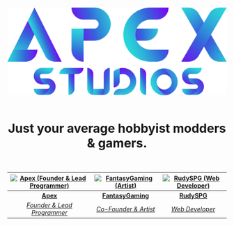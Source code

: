 <br>
<div align="center">
	<a href="https://discord.apexmods.xyz/"><img src="../assets/apexstudios/Banner.svg"></a>
</div>
<br>
<h1 align="center">Just your average hobbyist modders & gamers.</h1>
<br>
<div align="center">
	
| [<img height="auto" width="175" alt="Apex (Founder & Lead Programmer)" src="https://images.weserv.nl/?url=github.com/ApexStudios-Dev/.github/blob/master/assets/members/apex.png?raw=true&fit=cover&mask=circle"></img>](https://github.com/ApexModder) | [<img height="auto" width="175" alt="FantasyGaming (Artist)" src="https://images.weserv.nl/?url=github.com/ApexStudios-Dev/.github/blob/master/assets/members/fantasy-alt.png?raw=true&fit=cover&mask=circle"></img>](https://github.com/Viscerus) | [<img height="auto" width="175" alt="RudySPG (Web Developer)" src="https://images.weserv.nl/?url=github.com/ApexStudios-Dev/.github/blob/master/assets/members/rudyspg.png?raw=true&fit=cover&mask=circle"></img>](https://github.com/RudySPG) |
|:---:|:---:|:---:|
| [**Apex**](https://github.com/ApexModder) | [**FantasyGaming**](https://github.com/Viscerus) | [**RudySPG**](https://github.com/RudySPG) |
| [_Founder & Lead Programmer_](https://github.com/ApexModder) | [_Co-Founder & Artist_](https://github.com/Viscerus) | [_Web Developer_](https://github.com/RudySPG) |

</div>
